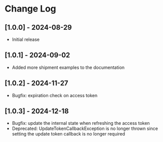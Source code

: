 # Change Log

## [1.0.0] - 2024-08-29

- Initial release

## [1.0.1] - 2024-09-02

- Added more shipment examples to the documentation

## [1.0.2] - 2024-11-27

- Bugfix: expiration check on access token

## [1.0.3] - 2024-12-18

- Bugfix: update the internal state when refreshing the access token
- Deprecated: UpdateTokenCallbackException is no longer thrown since setting the update token callback is no longer required
